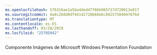 ```yaml
---
ms.openlocfilehash: 570316ae1a5ba4ded47f86b965f37d720013e017
ms.sourcegitcommit: 4a8c2b8d0df44142728b68ebc842575840476f6d
ms.translationtype: MT
ms.contentlocale: es-ES
ms.lasthandoff: 03/28/2019
ms.locfileid: "25705042"
---
```

Componente Imágenes de Microsoft Windows Presentation Foundation